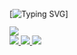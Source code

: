 <p align="center">

[![Typing SVG](https://readme-typing-svg.demolab.com?font=Workbench&duration=1000&pause=500&color=08813D&background=B10F0F00&center=true&multiline=true&random=false&width=435&lines=Raunak+Anand;Data+Scientist+%7C+Gen+AI+%7C+NLP++)]
<br/>

<a href="https://github.com/drkostas">
    <img src="https://github-stats-alpha.vercel.app/api?username=rauni-iitr&cc=22272e&tc=08813DFF&ic=fff&bc=0000">
</a>
<br>
<a href="https://drive.google.com/file/d/1GSZLPiG0IWo6W7grQdGYIbEVBcZjrwrd/view?usp=share_link">
    <img src="https://img.shields.io/badge/Resume-red?style=fsocial&logo=adobe">
</a>  
<a href="https://www.linkedin.com/in/raunak-7068/">
    <img src="https://img.shields.io/badge/-Linkedin-blue?style=fsocial&logo=linkedin">
</a>
<a href="mailto:raunakiitr98@gmail.com">
    <img src="https://img.shields.io/badge/-Email-red?style=ffsocial&logo=gmail&logoColor=white">
</a>

</p>
